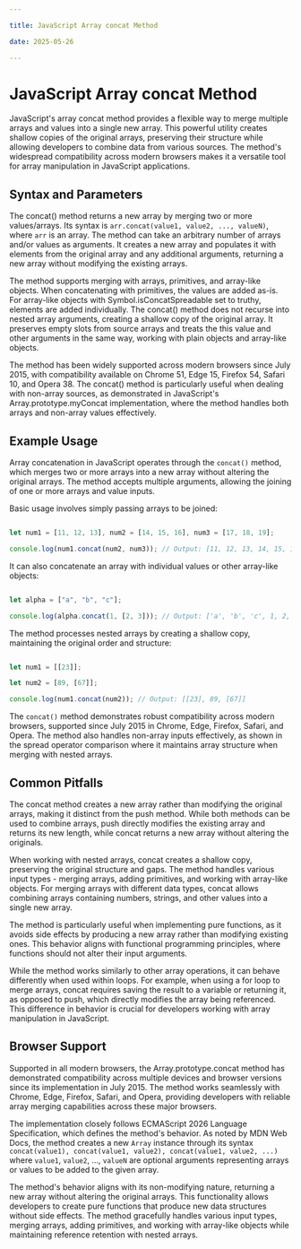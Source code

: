 ```yaml
---

title: JavaScript Array concat Method

date: 2025-05-26

---
```



# JavaScript Array concat Method

JavaScript's array concat method provides a flexible way to merge multiple arrays and values into a single new array. This powerful utility creates shallow copies of the original arrays, preserving their structure while allowing developers to combine data from various sources. The method's widespread compatibility across modern browsers makes it a versatile tool for array manipulation in JavaScript applications.


## Syntax and Parameters

The concat() method returns a new array by merging two or more values/arrays. Its syntax is `arr.concat(value1, value2, ..., valueN)`, where `arr` is an array. The method can take an arbitrary number of arrays and/or values as arguments. It creates a new array and populates it with elements from the original array and any additional arguments, returning a new array without modifying the existing arrays.

The method supports merging with arrays, primitives, and array-like objects. When concatenating with primitives, the values are added as-is. For array-like objects with Symbol.isConcatSpreadable set to truthy, elements are added individually. The concat() method does not recurse into nested array arguments, creating a shallow copy of the original array. It preserves empty slots from source arrays and treats the this value and other arguments in the same way, working with plain objects and array-like objects.

The method has been widely supported across modern browsers since July 2015, with compatibility available on Chrome 51, Edge 15, Firefox 54, Safari 10, and Opera 38. The concat() method is particularly useful when dealing with non-array sources, as demonstrated in JavaScript's Array.prototype.myConcat implementation, where the method handles both arrays and non-array values effectively.


## Example Usage

Array concatenation in JavaScript operates through the `concat()` method, which merges two or more arrays into a new array without altering the original arrays. The method accepts multiple arguments, allowing the joining of one or more arrays and value inputs.

Basic usage involves simply passing arrays to be joined:

```javascript

let num1 = [11, 12, 13], num2 = [14, 15, 16], num3 = [17, 18, 19];

console.log(num1.concat(num2, num3)); // Output: [11, 12, 13, 14, 15, 16, 17, 18, 19]

```

It can also concatenate an array with individual values or other array-like objects:

```javascript

let alpha = ["a", "b", "c"];

console.log(alpha.concat(1, [2, 3])); // Output: ['a', 'b', 'c', 1, 2, 3]

```

The method processes nested arrays by creating a shallow copy, maintaining the original order and structure:

```javascript

let num1 = [[23]];

let num2 = [89, [67]];

console.log(num1.concat(num2)); // Output: [[23], 89, [67]]

```

The `concat()` method demonstrates robust compatibility across modern browsers, supported since July 2015 in Chrome, Edge, Firefox, Safari, and Opera. The method also handles non-array inputs effectively, as shown in the spread operator comparison where it maintains array structure when merging with nested arrays.


## Common Pitfalls

The concat method creates a new array rather than modifying the original arrays, making it distinct from the push method. While both methods can be used to combine arrays, push directly modifies the existing array and returns its new length, while concat returns a new array without altering the originals.

When working with nested arrays, concat creates a shallow copy, preserving the original structure and gaps. The method handles various input types - merging arrays, adding primitives, and working with array-like objects. For merging arrays with different data types, concat allows combining arrays containing numbers, strings, and other values into a single new array.

The method is particularly useful when implementing pure functions, as it avoids side effects by producing a new array rather than modifying existing ones. This behavior aligns with functional programming principles, where functions should not alter their input arguments.

While the method works similarly to other array operations, it can behave differently when used within loops. For example, when using a for loop to merge arrays, concat requires saving the result to a variable or returning it, as opposed to push, which directly modifies the array being referenced. This difference in behavior is crucial for developers working with array manipulation in JavaScript.


## Browser Support

Supported in all modern browsers, the Array.prototype.concat method has demonstrated compatibility across multiple devices and browser versions since its implementation in July 2015. The method works seamlessly with Chrome, Edge, Firefox, Safari, and Opera, providing developers with reliable array merging capabilities across these major browsers.

The implementation closely follows ECMAScript 2026 Language Specification, which defines the method's behavior. As noted by MDN Web Docs, the method creates a new `Array` instance through its syntax `concat(value1), concat(value1, value2), concat(value1, value2, ...)` where `value1`, `value2`, ..., `valueN` are optional arguments representing arrays or values to be added to the given array.

The method's behavior aligns with its non-modifying nature, returning a new array without altering the original arrays. This functionality allows developers to create pure functions that produce new data structures without side effects. The method gracefully handles various input types, merging arrays, adding primitives, and working with array-like objects while maintaining reference retention with nested arrays.

